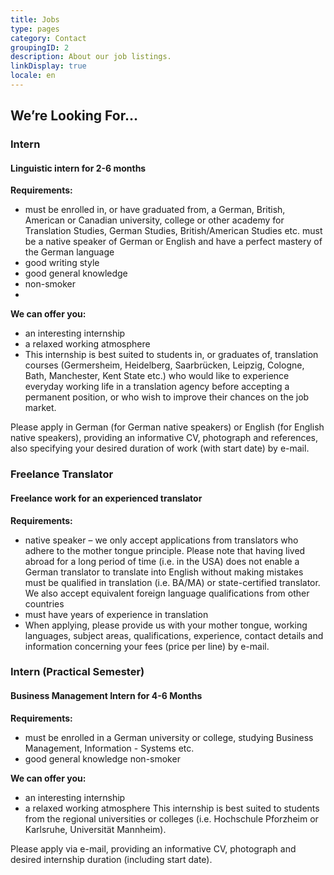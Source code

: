 ```yaml
---
title: Jobs
type: pages
category: Contact
groupingID: 2
description: About our job listings.
linkDisplay: true
locale: en
---
```

## We’re Looking For…

### Intern

#### Linguistic intern for 2-6 months

**Requirements:**

* must be enrolled in, or have graduated from, a German, British, American or Canadian university, college or other academy for Translation Studies, German Studies, British/American Studies etc.
  must be a native speaker of German or English and have a perfect mastery of the German language
* good writing style
* good general knowledge
* non-smoker
* 

**We can offer you:**

* an interesting internship
* a relaxed working atmosphere
* This internship is best suited to students in, or graduates of, translation courses (Germersheim, Heidelberg, Saarbrücken, Leipzig, Cologne, Bath, Manchester, Kent State etc.) who would like to experience everyday working life in a translation agency before accepting a permanent position, or who wish to improve their chances on the job market.

Please apply in German (for German native speakers) or English (for English native speakers), providing an informative CV, photograph and references, also specifying your desired duration of work (with start date) by e-mail.

### Freelance Translator

#### Freelance work for an experienced translator

**Requirements:**

* native speaker – we only accept applications from translators who adhere to the mother tongue principle. Please note that having lived abroad for a long period of time (i.e. in the USA) does not enable a German translator to translate into English without making mistakes
  must be qualified in translation (i.e. BA/MA) or state-certified translator. We also accept equivalent foreign language qualifications from other countries
* must have years of experience in translation
* When applying, please provide us with your mother tongue, working languages, subject areas, qualifications, experience, contact details and information concerning your fees (price per line) by e-mail.

### Intern (Practical Semester)

#### Business Management Intern for 4-6 Months

**Requirements:**

* must be enrolled in a German university or college, studying Business Management, Information - Systems etc.
* good general knowledge
  non-smoker

**We can offer you:**

* an interesting internship
* a relaxed working atmosphere
  This internship is best suited to students from the regional universities or colleges (i.e. Hochschule Pforzheim or Karlsruhe, Universität Mannheim).

Please apply via e-mail, providing an informative CV, photograph and desired internship duration (including start date).